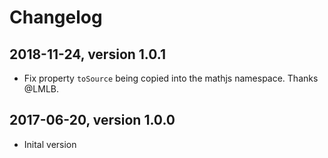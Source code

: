 # Changelog

## 2018-11-24, version 1.0.1

- Fix property `toSource` being copied into the mathjs namespace. Thanks @LMLB.


## 2017-06-20, version 1.0.0

- Inital version
